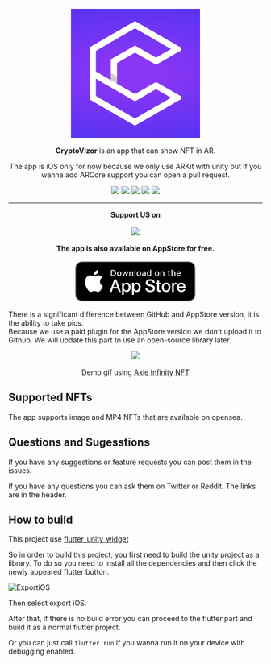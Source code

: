 <p align="center">
  <img src="readmeFiles/appLogo.png" width="256" height="256">
</p>

<p align="center"><b>CryptoVizor</b> is an app that can show NFT in AR.</p>

<p align="center">The app is iOS only for now because we only use ARKit with unity but if you wanna add ARCore support you can open a pull request.</p>

<div align="center">
  <a href="https://unity3d.com"><img src="https://img.shields.io/badge/unity-%23000000.svg?style=for-the-badge&logo=unity&logoColor=white"></a>
  <a href="https://www.reddit.com/user/CryptoVizor"><img src="https://img.shields.io/badge/Reddit-FF4500?style=for-the-badge&logo=reddit&logoColor=white"></a>
  <a href="https://twitter.com/CryptoVizorNFT"><img src="https://img.shields.io/badge/CryptoVizorNFT-%231DA1F2.svg?style=for-the-badge&logo=Twitter&logoColor=white"></a>
  <a href="https://flutter.dev"><img src="https://img.shields.io/badge/Flutter-%2302569B.svg?style=for-the-badge&logo=Flutter&logoColor=white"></a>
  <a href="https://stakes.social/0x3059bD281418179A83cAE3771b0dD6C47807EA3a"><img src="https://badge.devprotocol.xyz/0x3059bD281418179A83cAE3771b0dD6C47807EA3a/descriptive"></a>
  </div>
  
---

<p align="center">
  <b>Support US on</b>
  <br>
  <br>
  <a href="https://stakes.social/0x3059bD281418179A83cAE3771b0dD6C47807EA3a"><img width="179" src="https://user-images.githubusercontent.com/17464685/129601828-fd461e84-bee7-4293-8fd6-f9cd3692f8ad.png"></a>
</p>

<p align="center">
  <b>The app is also available on AppStore for free.</b>
  <br>
  <br>
  <a href="https://apps.apple.com/us/app/cryptovizor/id1529722418"><img src="readmeFiles/Download_on_the_App_Store_Badge_US-UK_RGB_blk_092917.svg"></a>
</p>

There is a significant difference between GitHub and AppStore version, it is the ability to take pics.  
Because we use a paid plugin for the AppStore version we don't upload it to Github. We will update this part to use an open-source library later.

<p align="center">
  <img src="readmeFiles/demo.gif">
  <p align="center">Demo gif using <a href="https://axieinfinity.com">Axie Infinity NFT</a></p>
</p>



## Supported NFTs

The app supports image and MP4 NFTs that are available on opensea.

## Questions and Sugesstions

If you have any suggestions or feature requests you can post them in the issues.

If you have any questions you can ask them on Twitter or Reddit. The links are in the header.

## How to build

This project use [flutter_unity_widget](https://github.com/juicycleff/flutter-unity-view-widget) 


So in order to build this project, you first need to build the unity project as a library.
To do so you need to install all the dependencies and then click the newly appeared flutter button.

<img width="214" alt="ExportiOS" src="https://user-images.githubusercontent.com/17464685/129600274-63598f83-e851-4141-afaa-988f6e4d1b4d.png">

Then select export iOS.

After that, if there is no build error you can proceed to the flutter part and build it as a normal flutter project.

Or you can just call `flutter run` if you wanna run it on your device with debugging enabled.




